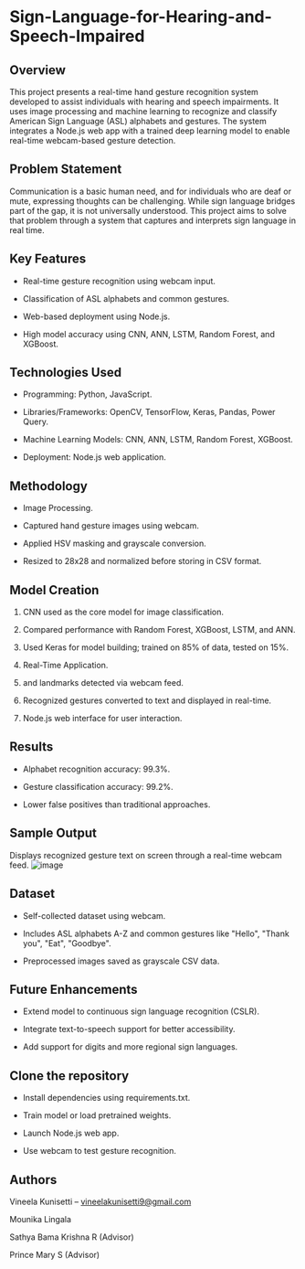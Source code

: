 # Sign-Language-for-Hearing-and-Speech-Impaired



## Overview

This project presents a real-time hand gesture recognition system developed to assist individuals with hearing and speech impairments. It uses image processing and machine learning to recognize and classify American Sign Language (ASL) alphabets and gestures. The system integrates a Node.js web app with a trained deep learning model to enable real-time webcam-based gesture detection.

## Problem Statement

Communication is a basic human need, and for individuals who are deaf or mute, expressing thoughts can be challenging. While sign language bridges part of the gap, it is not universally understood. This project aims to solve that problem through a system that captures and interprets sign language in real time.

## Key Features

- Real-time gesture recognition using webcam input.

- Classification of ASL alphabets and common gestures.

- Web-based deployment using Node.js.

- High model accuracy using CNN, ANN, LSTM, Random Forest, and XGBoost.

## Technologies Used

- Programming: Python, JavaScript.

- Libraries/Frameworks: OpenCV, TensorFlow, Keras, Pandas, Power Query.

- Machine Learning Models: CNN, ANN, LSTM, Random Forest, XGBoost.

- Deployment: Node.js web application.

## Methodology

- Image Processing.

- Captured hand gesture images using webcam.

- Applied HSV masking and grayscale conversion.

- Resized to 28x28 and normalized before storing in CSV format.

## Model Creation

1. CNN used as the core model for image classification.

2. Compared performance with Random Forest, XGBoost, LSTM, and ANN.

3. Used Keras for model building; trained on 85% of data, tested on 15%.

4. Real-Time Application.

5. and landmarks detected via webcam feed.

6. Recognized gestures converted to text and displayed in real-time.

7. Node.js web interface for user interaction.

## Results

- Alphabet recognition accuracy: 99.3%.

- Gesture classification accuracy: 99.2%.

- Lower false positives than traditional approaches.

## Sample Output

Displays recognized gesture text on screen through a real-time webcam feed.
![image](https://github.com/user-attachments/assets/43cb77b8-0ad3-45d2-a04a-8021fb7e3190)

## Dataset

- Self-collected dataset using webcam.

- Includes ASL alphabets A-Z and common gestures like "Hello", "Thank you", "Eat", "Goodbye".

- Preprocessed images saved as grayscale CSV data.

## Future Enhancements

- Extend model to continuous sign language recognition (CSLR).

- Integrate text-to-speech support for better accessibility.

- Add support for digits and more regional sign languages.


## Clone the repository

- Install dependencies using requirements.txt.

- Train model or load pretrained weights.

- Launch Node.js web app.

- Use webcam to test gesture recognition.

## Authors

Vineela Kunisetti – vineelakunisetti9@gmail.com

Mounika Lingala

Sathya Bama Krishna R (Advisor)

Prince Mary S (Advisor)
